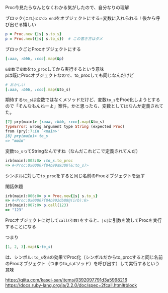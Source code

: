 Proc今見たらなんとなくわかる気がしたので、自分なりの理解

ブロック`{これ}とかdo end`をオブジェクトにする=変数に入れられる！後から呼び出せる嬉しい

```ruby
p = Proc.new {|s| s.to_s}
p = Proc.new({|s| s.to_s})  # この書き方はダメ
```

ブロックごとProcオブジェクトにする
```ruby
[:aaa, :bbb, :ccc].map(&p)
```

`&変数`で`変数`を`to_proc`してから実行するという意味  
pは既にProcオブジェクトなので、to_procしても同じなんだけど

```ruby
# おかしい
[:aaa, :bbb, :ccc].map(&to_s)
```

期待する`to_s`は変数ではなくメソッドだけど、変数`to_s`をProc化しようとするので「そんなもんねーよ」案件。かと思ったら、変数としてはなんか定義されてた。

```ruby
[7] pry(main)> [:aaa, :bbb, :ccc].map(&to_s)
TypeError: wrong argument type String (expected Proc)
from (pry):7:in `<main>'
[8] pry(main)> to_s
=> "main"
```
変数`to_s`ってStringなんですね（なんだこれどこで定義されてんだ）

```ruby
irb(main):003:0> :to_s.to_proc
=> #<Proc:0x00007f84b99a9300(&:to_s)>
```

シンボルに対して`to_proc`をすると同じ名前のProcオブジェクトを返す

閑話休題

```ruby
irb(main):006:0> p = Proc.new{|s| s.to_s}
=> #<Proc:0x00007f84b992db88@(irb):6>
irb(main):007:0> p.call(123)
=> "123"
```

Procオブジェクトに対して`call(引数)`をすると、`|s|`に引数を渡してProcを実行することになる

つまり

```ruby
[1, 2, 3].map(&:to_s)
```
は、シンボル`:to_s`を`&`の効果でProc化（シンボルだからto_procすると同じ名前のProcオブジェクト（つまりto_sメソッド）を呼び出す）して実行するという意味


https://qiita.com/kasei-san/items/0392097791d3a5998216  
https://docs.ruby-lang.org/ja/2.2.0/doc/spec=2fcall.html#block  
